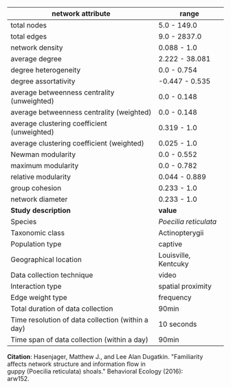 network attribute|range
---|---
total nodes|5.0 - 149.0
total edges|9.0 - 2837.0
network density|0.088 - 1.0
average degree|2.222 - 38.081
degree heterogeneity|0.0 - 0.754
degree assortativity|-0.447 - 0.535
average betweenness centrality (unweighted)|0.0 - 0.148
average betweenness centrality (weighted)|0.0 - 0.148
average clustering coefficient (unweighted)|0.319 - 1.0
average clustering coefficient (weighted)|0.025 - 1.0
Newman modularity|0.0 - 0.552
maximum modularity|0.0 - 0.782
relative modularity|0.044 - 0.889
group cohesion|0.233 - 1.0
network diameter|0.233 - 1.0
**Study description**|**value**
Species|*Poecilia reticulata*
Taxonomic class|Actinopterygii
Population type|captive
Geographical location|Louisville, Kentcuky
Data collection technique|video
Interaction type|spatial proximity
Edge weight type|frequency
Total duration of data collection|90min
Time resolution of data collection (within a day)|10 seconds
Time span of data collection (within a day)|90min
**Citation**: Hasenjager, Matthew J., and Lee Alan Dugatkin. "Familiarity <br> affects network structure and information flow in <br> guppy (Poecilia reticulata) shoals." Behavioral Ecology (2016): <br> arw152.
